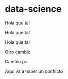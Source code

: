 # data-science

Hola que tal

Hola que tal

Hola que tal

Otro cambio

Cambio pc

Aquí va a haber un conflicto
